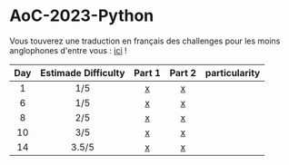 # AoC-2023-Python

Vous touverez une traduction en français des challenges pour les moins anglophones d'entre vous :  [ici](/Sujet) !

| Day | Estimade Difficulty | Part 1 | Part 2 | particularity |
|:--------:|:--------:|:--------:|:--------:|:--------:|
| 1   | 1/5             | [x](solution\solution1.py) | [x](solution\solution1_1.py) |
| 6   | 1/5           | [x](solution\solution6.py) | [x](solution\solution6_1.py) | 
| 8   | 2/5         | [x](solution\solution8.py)   |  [x](solution\solution8_1.py)  | 
| 10  | 3/5    | [x](solution\solution10.py)  | [x](solution\solution10_1.py) | 
| 14  | 3.5/5     | [x](solution\solution14.py)  | [x](solution\solution14_1.py) | 